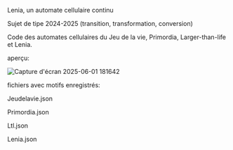 Lenia, un automate cellulaire continu

Sujet de tipe 2024-2025 (transition, transformation, conversion)

Code des automates cellulaires du Jeu de la vie, Primordia, Larger-than-life et Lenia.


aperçu:

![Capture d'écran 2025-06-01 181642](https://github.com/user-attachments/assets/a075c9f7-2d69-4682-9e07-e9adca5ca08e)



fichiers  avec motifs enregistrés:

Jeudelavie.json

Primordia.json

Ltl.json

Lenia.json
